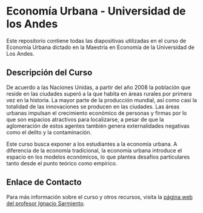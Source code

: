 # Economía Urbana - Universidad de los Andes

Este repositorio contiene todas las diapositivas utilizadas en el curso de Economía Urbana dictado en la Maestría en Economía de la Universidad de Los Andes. 

## Descripción del Curso

De acuerdo a las Naciones Unidas, a partir del año 2008 la población que reside en las ciudades superó a la que habita en áreas rurales por primera vez en la historia. La mayor parte de la producción mundial, así como casi la totalidad de las innovaciones se producen en las ciudades. Las áreas urbanas impulsan el crecimiento económico de personas y firmas por lo que son espacios atractivos para localizarse, a pesar de que la aglomeración de estos agentes también genera externalidades negativas como el delito y la contaminación.

Este curso busca exponer a los estudiantes a la economía urbana. A diferencia de la economía tradicional, la economía urbana introduce el espacio en los modelos económicos, lo que plantea desafíos particulares tanto desde el punto teórico como empírico.


## Enlace de Contacto

Para más información sobre el curso y otros recursos, visita la [página web del profesor Ignacio Sarmiento](https://ignaciomsarmiento.github.io/).
